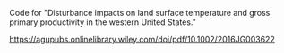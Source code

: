 Code for "Disturbance impacts on land surface temperature and gross primary productivity in the western United States."

https://agupubs.onlinelibrary.wiley.com/doi/pdf/10.1002/2016JG003622

